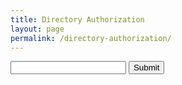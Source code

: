 ```yaml
---
title: Directory Authorization
layout: page
permalink: /directory-authorization/
---
```


<script>
    function requestAuth() {
        event.preventDefault();
        slug = $("#slug").val();
        console.log(slug);

        function preauthorize(slug, callback) {
                var data= {
                    'slug' : slug
                }

                $.ajax({
                    type: "GET",
                    url: "http://nbdirectory.site/authorize",
                    data: data,
                    crossDomain: true,
                });

                callback(slug);
            }

        function authorization_redirect(slug) {
               url = "https://" + slug + ".nationbuilder.com/oauth/authorize?response_type=code&client_id=725cf9d4f9380b5d8946b238fb8d2f1f10c151b86dee199913ade8521679e2f6&redirect_uri=https%3A%2F%2Fwww.nbdirectory.site%2Fauthenticate";
               window.location.href = url;
        }

       /* preauthorize(slug, authorization_redirect()); */
    }
</script>

<form id="auth-form" class="clickable" onsubmit="requestAuth()">
    <input id='slug' type='text' name='nation_slug' label='Nation Slug'>
    <input id='submit' type='submit' value='Submit'>
</form>
